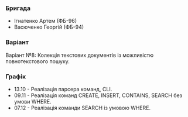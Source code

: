 ### Бригада
* Ігнатенко Артем (ФБ-96)
* Васюченко Георгій (ФБ-94)

### Варіант
Варіант №8: Колекція текстових документів із можливістю повнотекстового пошуку.

### Графік
* 13.10 - Реалізація парсера команд, CLI.
* 09.11 - Реалізація команд CREATE, INSERT, CONTAINS, SEARCH без умови WHERE.
* 07.12 - Реалізація команди SEARCH із умовою WHERE.